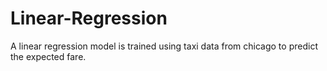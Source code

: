 # Linear-Regression
A linear regression model is trained using taxi data from chicago to predict the expected fare.
